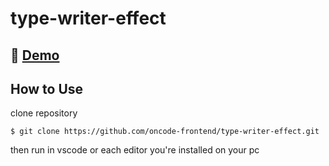 # type-writer-effect

## 🔴 [Demo](https://oncode-frontend.github.io/type-writer-effect/)

## How to Use

clone repository
```
$ git clone https://github.com/oncode-frontend/type-writer-effect.git
```

then run in vscode or each editor you're installed on your pc
